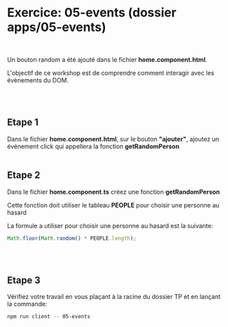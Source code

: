# Exercice: 05-events (dossier apps/05-events)

<br>

Un bouton random a été ajouté dans le fichier **home.component.html**.

L'objectif de ce workshop est de comprendre comment interagir avec les évènements du DOM.

<br><br>

## Etape 1

Dans le fichier **home.component.html**, sur le bouton **"ajouter"**, ajoutez un événement click qui appellera la fonction **getRandomPerson**
<br><br>

## Etape 2

Dans le fichier **home.component.ts** créez une fonction **getRandomPerson**

Cette fonction doit utiliser le tableau **PEOPLE** pour choisir une personne au hasard

La formule a utiliser pour choisir une personne au hasard est la suivante:

```javascript
Math.floor(Math.random() * PEOPLE.length);
```

<br><br>

## Etape 3

Vérifiez votre travail en vous plaçant à la racine du dossier TP et en lançant la commande:

```bash
npm run client -- 05-events
```

